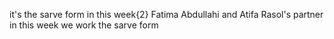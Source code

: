 it's the sarve form 
in this week{2} Fatima Abdullahi and Atifa Rasol's partner 
in this week we work the sarve form 
